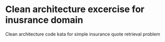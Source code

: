 # Clean architecture excercise for inusrance domain
Clean architecture code kata for simple insurance quote retrieval problem
